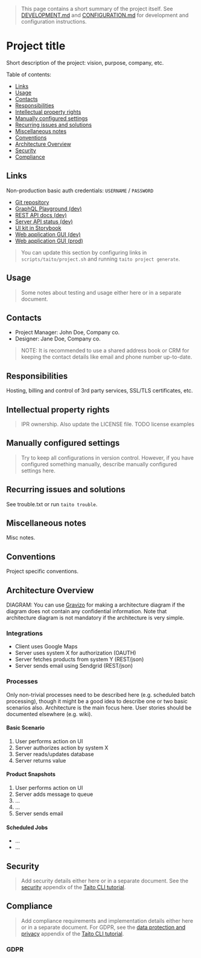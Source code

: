 > This page contains a short summary of the project itself. See [DEVELOPMENT.md](scripts/taito/DEVELOPMENT.md) and [CONFIGURATION.md](scripts/taito/CONFIGURATION.md) for development and configuration instructions.


# Project title

Short description of the project: vision, purpose, company, etc.

Table of contents:

- [Links](#links)
- [Usage](#usage)
- [Contacts](#contacts)
- [Responsibilities](#responsibilities)
- [Intellectual property rights](#intellectual-property-rights)
- [Manually configured settings](#manually-configured-settings)
- [Recurring issues and solutions](#recurring-issues-and-solutions)
- [Miscellaneous notes](#miscellaneous-notes)
- [Conventions](#conventions)
- [Architecture Overview](#architecture-overview)
- [Security](#security)
- [Compliance](#compliance)

## Links

Non-production basic auth credentials: `USERNAME` / `PASSWORD`

[//]: # "GENERATED LINKS START"

- [Git repository](https://github.com/pesukone/acme-reseptisofta)
- [GraphQL Playground (dev)](https://acme-reseptisofta-dev./api)
- [REST API docs (dev)](https://acme-reseptisofta-dev./api/docs)
- [Server API status (dev)](https://acme-reseptisofta-dev./api/uptimez)
- [UI kit in Storybook](http://localhost:6006)  
- [Web application GUI (dev)](https://acme-reseptisofta-dev.)
- [Web application GUI (prod)](https://)

[//]: # "GENERATED LINKS END"

> You can update this section by configuring links in `scripts/taito/project.sh` and running `taito project generate`.

## Usage

> Some notes about testing and usage either here or in a separate document.

## Contacts

- Project Manager: John Doe, Company co.
- Designer: Jane Doe, Company co.

> NOTE: It is recommended to use a shared address book or CRM for keeping the contact details like email and phone number up-to-date.

## Responsibilities

Hosting, billing and control of 3rd party services, SSL/TLS certificates, etc.

## Intellectual property rights

> IPR ownership. Also update the LICENSE file. TODO license examples

## Manually configured settings

> Try to keep all configurations in version control. However, if you have configured something manually, describe manually configured settings here.

## Recurring issues and solutions

See trouble.txt or run `taito trouble`.

## Miscellaneous notes

Misc notes.

## Conventions

Project specific conventions.

## Architecture Overview

DIAGRAM: You can use [Gravizo](https://www.gravizo.com) for making a architecture diagram if the diagram does not contain any confidential information. Note that architecture diagram is not mandatory if the architecture is very simple.

### Integrations

- Client uses Google Maps
- Server uses system X for authorization (OAUTH)
- Server fetches products from system Y (REST/json)
- Server sends email using Sendgrid (REST/json)

### Processes

Only non-trivial processes need to be described here (e.g. scheduled batch processing), though it might be a good idea to describe one or two basic scenarios also. Architecture is the main focus here. User stories should be documented elsewhere (e.g. wiki).

#### Basic Scenario

1. User performs action on UI
2. Server authorizes action by system X
3. Server reads/updates database
4. Server returns value

#### Product Snapshots

1. User performs action on UI
2. Server adds message to queue
3. ...
4. ...
5. Server sends email

#### Scheduled Jobs

- ...
- ...

## Security

> Add security details either here or in a separate document. See the [security](https://taitounited.github.io/taito-cli/tutorial/d-security/) appendix of the [Taito CLI tutorial](https://taitounited.github.io/taito-cli/tutorial).

## Compliance

> Add compliance requirements and implementation details either here or in a separate document. For GDPR, see the [data protection and privacy](https://taitounited.github.io/taito-cli/tutorial/e-data-protection-and-privacy) appendix of the [Taito CLI tutorial](https://taitounited.github.io/taito-cli/tutorial).

### GDPR
